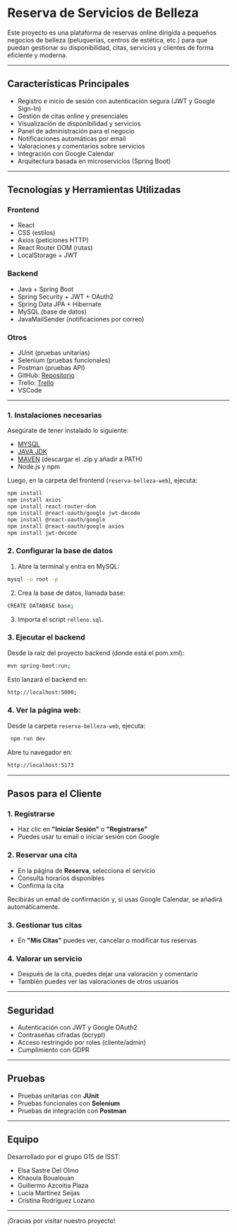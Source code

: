 # **Reserva de Servicios de Belleza**

Este proyecto es una plataforma de reservas online dirigida a pequeños negocios de belleza (peluquerías, centros de estética, etc.) para que puedan gestionar su disponibilidad, citas, servicios y clientes de forma eficiente y moderna.

---

## Características Principales

-  Registro e inicio de sesión con autenticación segura (JWT y Google Sign-In)
-  Gestión de citas online y presenciales
-  Visualización de disponibilidad y servicios
-  Panel de administración para el negocio
-  Notificaciones automáticas por email
-  Valoraciones y comentarios sobre servicios
-  Integración con Google Calendar
-  Arquitectura basada en microservicios (Spring Boot)

---

##  Tecnologías y Herramientas Utilizadas

### Frontend
-  React
-  CSS (estilos)
-  Axios (peticiones HTTP)
-  React Router DOM (rutas)
-  LocalStorage + JWT

### Backend
-  Java + Spring Boot
-  Spring Security + JWT + OAuth2
-  Spring Data JPA + Hibernate
-  MySQL (base de datos)
-  JavaMailSender (notificaciones por correo)

### Otros
-  JUnit (pruebas unitarias)
-  Selenium (pruebas funcionales)
-  Postman (pruebas API)
-  GitHub: [Repositorio](https://github.com/lumarseijas/isst-G15)
-  Trello: [Trello](https://trello.com/b/uJJV9c7g/isst-grupo15-belleza)
-  VSCode

---
### 1. Instalaciones necesarias

Asegúrate de tener instalado lo siguiente:

- [MYSQL](https://dev.mysql.com/downloads/installer/)
- [JAVA JDK](https://adoptium.net/es/)
- [MAVEN](https://maven.apache.org/download.cgi) (descargar el .zip y añadir a PATH)
- Node.js y npm

Luego, en la carpeta del frontend (`reserva-belleza-web`), ejecuta:

```bash
npm install
npm install axios
npm install react-router-dom
npm install @react-oauth/google jwt-decode
npm install @react-oauth/google
npm install @react-oauth/google axios
npm install jwt-decode
```
### 2. Configurar la base de datos
1. Abre la terminal y entra en MySQL: 
```bash
mysql -u root -p
```
2. Crea la base de datos, llamada base:
```bash
CREATE DATABASE base;
```
3. Importa el script `relleno.sql`.
### 3. Ejecutar el backend
Desde la raíz del proyecto backend (donde está el pom.xml):
```bash
mvn spring-boot:run;
```
Esto lanzará el backend en:
```bash
http://localhost:5000;
```
### 4. Ver la página web: 
Desde la carpeta `reserva-belleza-web`, ejecuta:
```bash
 npm run dev
```
Abre tu navegador en:
```bash
http://localhost:5173
```
---

## Pasos para el Cliente

### 1. Registrarse
- Haz clic en **"Iniciar Sesión"** o **"Registrarse"**
- Puedes usar tu email o iniciar sesión con Google

### 2. Reservar una cita
- En la página de **Reserva**, selecciona el servicio
- Consulta horarios disponibles
- Confirma la cita

Recibirás un email de confirmación y, si usas Google Calendar, se añadirá automáticamente.

### 3. Gestionar tus citas
- En **"Mis Citas"** puedes ver, cancelar o modificar tus reservas

### 4. Valorar un servicio
- Después de la cita, puedes dejar una valoración y comentario
- También puedes ver las valoraciones de otros usuarios

---

## Seguridad

-  Autenticación con JWT y Google OAuth2
-  Contraseñas cifradas (bcrypt)
-  Acceso restringido por roles (cliente/admin)
-  Cumplimiento con GDPR

---

##  Pruebas

-  Pruebas unitarias con **JUnit**
-  Pruebas funcionales con **Selenium**
-  Pruebas de integración con **Postman**

---

##  Equipo

Desarrollado por el grupo G15 de ISST:
- Elsa Sastre Del Olmo
- Khaoula Boualouan
- Guillermo Azcoitia Plaza
- Lucía Martínez Seijas
- Cristina Rodríguez Lozano

---

¡Gracias por visitar nuestro proyecto! 


